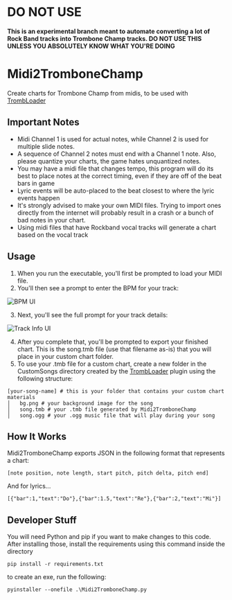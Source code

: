 # DO NOT USE
**This is an experimental branch meant to automate converting a lot of Rock Band tracks into Trombone Champ tracks. DO NOT USE THIS UNLESS YOU ABSOLUTELY KNOW WHAT YOU'RE DOING**

# Midi2TromboneChamp
Create charts for Trombone Champ from midis, to be used with [TrombLoader](https://github.com/NyxTheShield/TrombLoader)

## Important Notes
* Midi Channel 1 is used for actual notes, while Channel 2 is used for multiple slide notes.
* A sequence of Channel 2 notes must end with a Channel 1 note. Also, please quantize your charts, the game hates unquantized notes.
* You may have a midi file that changes tempo, this program will do its best to place notes at the correct timing, even if they are off of the beat bars in game
* Lyric events will be auto-placed to the beat closest to where the lyric events happen
* It's strongly advised to make your own MIDI files. Trying to import ones directly from the internet will probably result in a crash or a bunch of bad notes in your chart.
* Using midi files that have Rockband vocal tracks will generate a chart based on the vocal track

## Usage
1. When you run the executable, you'll first be prompted to load your MIDI file.
2. You'll then see a prompt to enter the BPM for your track:

![BPM UI](https://i.imgur.com/kMV70la.png)

3. Next, you'll see the full prompt for your track details:

![Track Info UI](https://i.imgur.com/jn3s2a7.png)

4. After you complete that, you'll be prompted to export your finished chart. This is the song.tmb file (use that filename as-is) that you will place in your custom chart folder.
5. To use your .tmb file for a custom chart, create a new folder in the CustomSongs directory created by the [TrombLoader](https://github.com/NyxTheShield/TrombLoader) plugin using the following structure:

```
[your-song-name] # this is your folder that contains your custom chart materials
│   bg.png # your background image for the song
│   song.tmb # your .tmb file generated by Midi2TromboneChamp
│   song.ogg # your .ogg music file that will play during your song
```

## How It Works
Midi2TromboneChamp exports JSON in the following format that represents a chart:

```
[note position, note length, start pitch, pitch delta, pitch end]
```

And for lyrics...

```
[{"bar":1,"text":"Do"},{"bar":1.5,"text":"Re"},{"bar":2,"text":"Mi"}]
```

## Developer Stuff
You will need Python and pip if you want to make changes to this code. After installing those, install the requirements using this command inside the directory

`pip install -r requirements.txt`

to create an exe, run the following:

`pyinstaller --onefile .\Midi2TromboneChamp.py`
